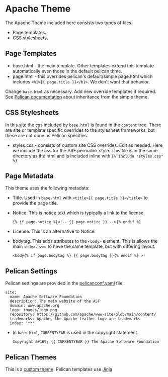 # Apache Theme

The Apache Theme included here consists two types of files.

- Page templates.
- CSS stylesheets.

## Page Templates

- base.html - the main template. Other templates extend this template automatically even those in the default pelican thme.
- page.html - this overrides pelican's default/simple page.html which includes `<h1>{{ page.title }}</h1>`.
  We don't want that behavior.

Change `base.html` as necessary. Add new override templates if required.
See [Pelican documentation](https://docs.getpelican.com/en/latest/themes.html#inheritance) about inheritance from the simple theme.

## CSS Stylesheets

In this site the css included by `base.html` is found in the `content` tree.
There are site or template specific overrides to the stylesheet frameworks, but these are not done as Pelican specifies.

- styles.css - consists of custom site CSS overrides. Edit as needed. Here we include the css for the ASF permalink style.
  This file is in the same directory as the html and is included inline with `{% include "styles.css" %}`

## Page Metadata

This theme uses the following metadata:

- Title. Used in `base.html` with `<title>{{ page.title }}</title>` to provide the page title.

- Notice. This is notice text which is typically a link to the license.

  `{% if page.notice %}<!-- {{ page.notice }} -->{% endif %}`

- License. This is an alternative to Notice.

- bodytag. This adds attributes to the `<body>` element.
  This is allows the main `index.ezmd` to have the same template, but with differing layout.

  `<body{% if page.bodytag %} {{ page.bodytag }}{% endif %} >`   

## Pelican Settings

Pelican settings are provided in the [pelicanconf.yaml](../../../pelicanconf.yaml) file:

```
site:
  name: Apache Software Foundation
  description: The main website of the ASF 
  domain: www.apache.org
  logo: images/logo.png
  repository: https://github.com/apache/www-site/blob/main/content/
  trademarks: Apache, the Apache feather logo are trademarks
  index: '**'
```


- In `base.html`, `CURRENTYEAR` is used in the copyright statement.

  `Copyright &#169; {{ CURRENTYEAR }} The Apache Software Foundation`

## Pelican Themes

This is a [custom theme][1]. Pelican templates use [Jinja][2]

[1]: https://docs.getpelican.com/en/latest/themes.html
[2]: https://jinja.palletsprojects.com/en/3.0.x/
